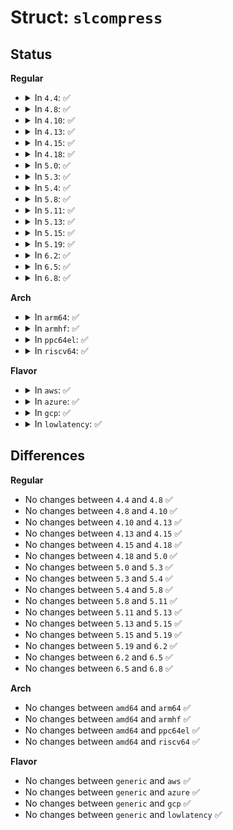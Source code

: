 # Struct: <code>slcompress</code>

## Status
<b>Regular</b>
<ul>
<li>
<details>
<summary>In <code>4.4</code>: ✅</summary>

```c
struct slcompress {
    struct cstate *tstate;
    struct cstate *rstate;
    byte_t tslot_limit;
    byte_t rslot_limit;
    byte_t xmit_oldest;
    byte_t xmit_current;
    byte_t recv_current;
    byte_t flags;
    int32 sls_o_nontcp;
    int32 sls_o_tcp;
    int32 sls_o_uncompressed;
    int32 sls_o_compressed;
    int32 sls_o_searches;
    int32 sls_o_misses;
    int32 sls_i_uncompressed;
    int32 sls_i_compressed;
    int32 sls_i_error;
    int32 sls_i_tossed;
    int32 sls_i_runt;
    int32 sls_i_badcheck;
};
```
</details>
</li>
<li>
<details>
<summary>In <code>4.8</code>: ✅</summary>

```c
struct slcompress {
    struct cstate *tstate;
    struct cstate *rstate;
    byte_t tslot_limit;
    byte_t rslot_limit;
    byte_t xmit_oldest;
    byte_t xmit_current;
    byte_t recv_current;
    byte_t flags;
    int32 sls_o_nontcp;
    int32 sls_o_tcp;
    int32 sls_o_uncompressed;
    int32 sls_o_compressed;
    int32 sls_o_searches;
    int32 sls_o_misses;
    int32 sls_i_uncompressed;
    int32 sls_i_compressed;
    int32 sls_i_error;
    int32 sls_i_tossed;
    int32 sls_i_runt;
    int32 sls_i_badcheck;
};
```
</details>
</li>
<li>
<details>
<summary>In <code>4.10</code>: ✅</summary>

```c
struct slcompress {
    struct cstate *tstate;
    struct cstate *rstate;
    byte_t tslot_limit;
    byte_t rslot_limit;
    byte_t xmit_oldest;
    byte_t xmit_current;
    byte_t recv_current;
    byte_t flags;
    int32 sls_o_nontcp;
    int32 sls_o_tcp;
    int32 sls_o_uncompressed;
    int32 sls_o_compressed;
    int32 sls_o_searches;
    int32 sls_o_misses;
    int32 sls_i_uncompressed;
    int32 sls_i_compressed;
    int32 sls_i_error;
    int32 sls_i_tossed;
    int32 sls_i_runt;
    int32 sls_i_badcheck;
};
```
</details>
</li>
<li>
<details>
<summary>In <code>4.13</code>: ✅</summary>

```c
struct slcompress {
    struct cstate *tstate;
    struct cstate *rstate;
    byte_t tslot_limit;
    byte_t rslot_limit;
    byte_t xmit_oldest;
    byte_t xmit_current;
    byte_t recv_current;
    byte_t flags;
    int32 sls_o_nontcp;
    int32 sls_o_tcp;
    int32 sls_o_uncompressed;
    int32 sls_o_compressed;
    int32 sls_o_searches;
    int32 sls_o_misses;
    int32 sls_i_uncompressed;
    int32 sls_i_compressed;
    int32 sls_i_error;
    int32 sls_i_tossed;
    int32 sls_i_runt;
    int32 sls_i_badcheck;
};
```
</details>
</li>
<li>
<details>
<summary>In <code>4.15</code>: ✅</summary>

```c
struct slcompress {
    struct cstate *tstate;
    struct cstate *rstate;
    byte_t tslot_limit;
    byte_t rslot_limit;
    byte_t xmit_oldest;
    byte_t xmit_current;
    byte_t recv_current;
    byte_t flags;
    int32 sls_o_nontcp;
    int32 sls_o_tcp;
    int32 sls_o_uncompressed;
    int32 sls_o_compressed;
    int32 sls_o_searches;
    int32 sls_o_misses;
    int32 sls_i_uncompressed;
    int32 sls_i_compressed;
    int32 sls_i_error;
    int32 sls_i_tossed;
    int32 sls_i_runt;
    int32 sls_i_badcheck;
};
```
</details>
</li>
<li>
<details>
<summary>In <code>4.18</code>: ✅</summary>

```c
struct slcompress {
    struct cstate *tstate;
    struct cstate *rstate;
    byte_t tslot_limit;
    byte_t rslot_limit;
    byte_t xmit_oldest;
    byte_t xmit_current;
    byte_t recv_current;
    byte_t flags;
    int32 sls_o_nontcp;
    int32 sls_o_tcp;
    int32 sls_o_uncompressed;
    int32 sls_o_compressed;
    int32 sls_o_searches;
    int32 sls_o_misses;
    int32 sls_i_uncompressed;
    int32 sls_i_compressed;
    int32 sls_i_error;
    int32 sls_i_tossed;
    int32 sls_i_runt;
    int32 sls_i_badcheck;
};
```
</details>
</li>
<li>
<details>
<summary>In <code>5.0</code>: ✅</summary>

```c
struct slcompress {
    struct cstate *tstate;
    struct cstate *rstate;
    byte_t tslot_limit;
    byte_t rslot_limit;
    byte_t xmit_oldest;
    byte_t xmit_current;
    byte_t recv_current;
    byte_t flags;
    int32 sls_o_nontcp;
    int32 sls_o_tcp;
    int32 sls_o_uncompressed;
    int32 sls_o_compressed;
    int32 sls_o_searches;
    int32 sls_o_misses;
    int32 sls_i_uncompressed;
    int32 sls_i_compressed;
    int32 sls_i_error;
    int32 sls_i_tossed;
    int32 sls_i_runt;
    int32 sls_i_badcheck;
};
```
</details>
</li>
<li>
<details>
<summary>In <code>5.3</code>: ✅</summary>

```c
struct slcompress {
    struct cstate *tstate;
    struct cstate *rstate;
    byte_t tslot_limit;
    byte_t rslot_limit;
    byte_t xmit_oldest;
    byte_t xmit_current;
    byte_t recv_current;
    byte_t flags;
    int32 sls_o_nontcp;
    int32 sls_o_tcp;
    int32 sls_o_uncompressed;
    int32 sls_o_compressed;
    int32 sls_o_searches;
    int32 sls_o_misses;
    int32 sls_i_uncompressed;
    int32 sls_i_compressed;
    int32 sls_i_error;
    int32 sls_i_tossed;
    int32 sls_i_runt;
    int32 sls_i_badcheck;
};
```
</details>
</li>
<li>
<details>
<summary>In <code>5.4</code>: ✅</summary>

```c
struct slcompress {
    struct cstate *tstate;
    struct cstate *rstate;
    byte_t tslot_limit;
    byte_t rslot_limit;
    byte_t xmit_oldest;
    byte_t xmit_current;
    byte_t recv_current;
    byte_t flags;
    int32 sls_o_nontcp;
    int32 sls_o_tcp;
    int32 sls_o_uncompressed;
    int32 sls_o_compressed;
    int32 sls_o_searches;
    int32 sls_o_misses;
    int32 sls_i_uncompressed;
    int32 sls_i_compressed;
    int32 sls_i_error;
    int32 sls_i_tossed;
    int32 sls_i_runt;
    int32 sls_i_badcheck;
};
```
</details>
</li>
<li>
<details>
<summary>In <code>5.8</code>: ✅</summary>

```c
struct slcompress {
    struct cstate *tstate;
    struct cstate *rstate;
    byte_t tslot_limit;
    byte_t rslot_limit;
    byte_t xmit_oldest;
    byte_t xmit_current;
    byte_t recv_current;
    byte_t flags;
    int32 sls_o_nontcp;
    int32 sls_o_tcp;
    int32 sls_o_uncompressed;
    int32 sls_o_compressed;
    int32 sls_o_searches;
    int32 sls_o_misses;
    int32 sls_i_uncompressed;
    int32 sls_i_compressed;
    int32 sls_i_error;
    int32 sls_i_tossed;
    int32 sls_i_runt;
    int32 sls_i_badcheck;
};
```
</details>
</li>
<li>
<details>
<summary>In <code>5.11</code>: ✅</summary>

```c
struct slcompress {
    struct cstate *tstate;
    struct cstate *rstate;
    byte_t tslot_limit;
    byte_t rslot_limit;
    byte_t xmit_oldest;
    byte_t xmit_current;
    byte_t recv_current;
    byte_t flags;
    int32 sls_o_nontcp;
    int32 sls_o_tcp;
    int32 sls_o_uncompressed;
    int32 sls_o_compressed;
    int32 sls_o_searches;
    int32 sls_o_misses;
    int32 sls_i_uncompressed;
    int32 sls_i_compressed;
    int32 sls_i_error;
    int32 sls_i_tossed;
    int32 sls_i_runt;
    int32 sls_i_badcheck;
};
```
</details>
</li>
<li>
<details>
<summary>In <code>5.13</code>: ✅</summary>

```c
struct slcompress {
    struct cstate *tstate;
    struct cstate *rstate;
    byte_t tslot_limit;
    byte_t rslot_limit;
    byte_t xmit_oldest;
    byte_t xmit_current;
    byte_t recv_current;
    byte_t flags;
    int32 sls_o_nontcp;
    int32 sls_o_tcp;
    int32 sls_o_uncompressed;
    int32 sls_o_compressed;
    int32 sls_o_searches;
    int32 sls_o_misses;
    int32 sls_i_uncompressed;
    int32 sls_i_compressed;
    int32 sls_i_error;
    int32 sls_i_tossed;
    int32 sls_i_runt;
    int32 sls_i_badcheck;
};
```
</details>
</li>
<li>
<details>
<summary>In <code>5.15</code>: ✅</summary>

```c
struct slcompress {
    struct cstate *tstate;
    struct cstate *rstate;
    byte_t tslot_limit;
    byte_t rslot_limit;
    byte_t xmit_oldest;
    byte_t xmit_current;
    byte_t recv_current;
    byte_t flags;
    int32 sls_o_nontcp;
    int32 sls_o_tcp;
    int32 sls_o_uncompressed;
    int32 sls_o_compressed;
    int32 sls_o_searches;
    int32 sls_o_misses;
    int32 sls_i_uncompressed;
    int32 sls_i_compressed;
    int32 sls_i_error;
    int32 sls_i_tossed;
    int32 sls_i_runt;
    int32 sls_i_badcheck;
};
```
</details>
</li>
<li>
<details>
<summary>In <code>5.19</code>: ✅</summary>

```c
struct slcompress {
    struct cstate *tstate;
    struct cstate *rstate;
    byte_t tslot_limit;
    byte_t rslot_limit;
    byte_t xmit_oldest;
    byte_t xmit_current;
    byte_t recv_current;
    byte_t flags;
    int32 sls_o_nontcp;
    int32 sls_o_tcp;
    int32 sls_o_uncompressed;
    int32 sls_o_compressed;
    int32 sls_o_searches;
    int32 sls_o_misses;
    int32 sls_i_uncompressed;
    int32 sls_i_compressed;
    int32 sls_i_error;
    int32 sls_i_tossed;
    int32 sls_i_runt;
    int32 sls_i_badcheck;
};
```
</details>
</li>
<li>
<details>
<summary>In <code>6.2</code>: ✅</summary>

```c
struct slcompress {
    struct cstate *tstate;
    struct cstate *rstate;
    byte_t tslot_limit;
    byte_t rslot_limit;
    byte_t xmit_oldest;
    byte_t xmit_current;
    byte_t recv_current;
    byte_t flags;
    int32 sls_o_nontcp;
    int32 sls_o_tcp;
    int32 sls_o_uncompressed;
    int32 sls_o_compressed;
    int32 sls_o_searches;
    int32 sls_o_misses;
    int32 sls_i_uncompressed;
    int32 sls_i_compressed;
    int32 sls_i_error;
    int32 sls_i_tossed;
    int32 sls_i_runt;
    int32 sls_i_badcheck;
};
```
</details>
</li>
<li>
<details>
<summary>In <code>6.5</code>: ✅</summary>

```c
struct slcompress {
    struct cstate *tstate;
    struct cstate *rstate;
    byte_t tslot_limit;
    byte_t rslot_limit;
    byte_t xmit_oldest;
    byte_t xmit_current;
    byte_t recv_current;
    byte_t flags;
    int32 sls_o_nontcp;
    int32 sls_o_tcp;
    int32 sls_o_uncompressed;
    int32 sls_o_compressed;
    int32 sls_o_searches;
    int32 sls_o_misses;
    int32 sls_i_uncompressed;
    int32 sls_i_compressed;
    int32 sls_i_error;
    int32 sls_i_tossed;
    int32 sls_i_runt;
    int32 sls_i_badcheck;
};
```
</details>
</li>
<li>
<details>
<summary>In <code>6.8</code>: ✅</summary>

```c
struct slcompress {
    struct cstate *tstate;
    struct cstate *rstate;
    byte_t tslot_limit;
    byte_t rslot_limit;
    byte_t xmit_oldest;
    byte_t xmit_current;
    byte_t recv_current;
    byte_t flags;
    int32 sls_o_nontcp;
    int32 sls_o_tcp;
    int32 sls_o_uncompressed;
    int32 sls_o_compressed;
    int32 sls_o_searches;
    int32 sls_o_misses;
    int32 sls_i_uncompressed;
    int32 sls_i_compressed;
    int32 sls_i_error;
    int32 sls_i_tossed;
    int32 sls_i_runt;
    int32 sls_i_badcheck;
};
```
</details>
</li>
</ul>
<b>Arch</b>
<ul>
<li>
<details>
<summary>In <code>arm64</code>: ✅</summary>

```c
struct slcompress {
    struct cstate *tstate;
    struct cstate *rstate;
    byte_t tslot_limit;
    byte_t rslot_limit;
    byte_t xmit_oldest;
    byte_t xmit_current;
    byte_t recv_current;
    byte_t flags;
    int32 sls_o_nontcp;
    int32 sls_o_tcp;
    int32 sls_o_uncompressed;
    int32 sls_o_compressed;
    int32 sls_o_searches;
    int32 sls_o_misses;
    int32 sls_i_uncompressed;
    int32 sls_i_compressed;
    int32 sls_i_error;
    int32 sls_i_tossed;
    int32 sls_i_runt;
    int32 sls_i_badcheck;
};
```
</details>
</li>
<li>
<details>
<summary>In <code>armhf</code>: ✅</summary>

```c
struct slcompress {
    struct cstate *tstate;
    struct cstate *rstate;
    byte_t tslot_limit;
    byte_t rslot_limit;
    byte_t xmit_oldest;
    byte_t xmit_current;
    byte_t recv_current;
    byte_t flags;
    int32 sls_o_nontcp;
    int32 sls_o_tcp;
    int32 sls_o_uncompressed;
    int32 sls_o_compressed;
    int32 sls_o_searches;
    int32 sls_o_misses;
    int32 sls_i_uncompressed;
    int32 sls_i_compressed;
    int32 sls_i_error;
    int32 sls_i_tossed;
    int32 sls_i_runt;
    int32 sls_i_badcheck;
};
```
</details>
</li>
<li>
<details>
<summary>In <code>ppc64el</code>: ✅</summary>

```c
struct slcompress {
    struct cstate *tstate;
    struct cstate *rstate;
    byte_t tslot_limit;
    byte_t rslot_limit;
    byte_t xmit_oldest;
    byte_t xmit_current;
    byte_t recv_current;
    byte_t flags;
    int32 sls_o_nontcp;
    int32 sls_o_tcp;
    int32 sls_o_uncompressed;
    int32 sls_o_compressed;
    int32 sls_o_searches;
    int32 sls_o_misses;
    int32 sls_i_uncompressed;
    int32 sls_i_compressed;
    int32 sls_i_error;
    int32 sls_i_tossed;
    int32 sls_i_runt;
    int32 sls_i_badcheck;
};
```
</details>
</li>
<li>
<details>
<summary>In <code>riscv64</code>: ✅</summary>

```c
struct slcompress {
    struct cstate *tstate;
    struct cstate *rstate;
    byte_t tslot_limit;
    byte_t rslot_limit;
    byte_t xmit_oldest;
    byte_t xmit_current;
    byte_t recv_current;
    byte_t flags;
    int32 sls_o_nontcp;
    int32 sls_o_tcp;
    int32 sls_o_uncompressed;
    int32 sls_o_compressed;
    int32 sls_o_searches;
    int32 sls_o_misses;
    int32 sls_i_uncompressed;
    int32 sls_i_compressed;
    int32 sls_i_error;
    int32 sls_i_tossed;
    int32 sls_i_runt;
    int32 sls_i_badcheck;
};
```
</details>
</li>
</ul>
<b>Flavor</b>
<ul>
<li>
<details>
<summary>In <code>aws</code>: ✅</summary>

```c
struct slcompress {
    struct cstate *tstate;
    struct cstate *rstate;
    byte_t tslot_limit;
    byte_t rslot_limit;
    byte_t xmit_oldest;
    byte_t xmit_current;
    byte_t recv_current;
    byte_t flags;
    int32 sls_o_nontcp;
    int32 sls_o_tcp;
    int32 sls_o_uncompressed;
    int32 sls_o_compressed;
    int32 sls_o_searches;
    int32 sls_o_misses;
    int32 sls_i_uncompressed;
    int32 sls_i_compressed;
    int32 sls_i_error;
    int32 sls_i_tossed;
    int32 sls_i_runt;
    int32 sls_i_badcheck;
};
```
</details>
</li>
<li>
<details>
<summary>In <code>azure</code>: ✅</summary>

```c
struct slcompress {
    struct cstate *tstate;
    struct cstate *rstate;
    byte_t tslot_limit;
    byte_t rslot_limit;
    byte_t xmit_oldest;
    byte_t xmit_current;
    byte_t recv_current;
    byte_t flags;
    int32 sls_o_nontcp;
    int32 sls_o_tcp;
    int32 sls_o_uncompressed;
    int32 sls_o_compressed;
    int32 sls_o_searches;
    int32 sls_o_misses;
    int32 sls_i_uncompressed;
    int32 sls_i_compressed;
    int32 sls_i_error;
    int32 sls_i_tossed;
    int32 sls_i_runt;
    int32 sls_i_badcheck;
};
```
</details>
</li>
<li>
<details>
<summary>In <code>gcp</code>: ✅</summary>

```c
struct slcompress {
    struct cstate *tstate;
    struct cstate *rstate;
    byte_t tslot_limit;
    byte_t rslot_limit;
    byte_t xmit_oldest;
    byte_t xmit_current;
    byte_t recv_current;
    byte_t flags;
    int32 sls_o_nontcp;
    int32 sls_o_tcp;
    int32 sls_o_uncompressed;
    int32 sls_o_compressed;
    int32 sls_o_searches;
    int32 sls_o_misses;
    int32 sls_i_uncompressed;
    int32 sls_i_compressed;
    int32 sls_i_error;
    int32 sls_i_tossed;
    int32 sls_i_runt;
    int32 sls_i_badcheck;
};
```
</details>
</li>
<li>
<details>
<summary>In <code>lowlatency</code>: ✅</summary>

```c
struct slcompress {
    struct cstate *tstate;
    struct cstate *rstate;
    byte_t tslot_limit;
    byte_t rslot_limit;
    byte_t xmit_oldest;
    byte_t xmit_current;
    byte_t recv_current;
    byte_t flags;
    int32 sls_o_nontcp;
    int32 sls_o_tcp;
    int32 sls_o_uncompressed;
    int32 sls_o_compressed;
    int32 sls_o_searches;
    int32 sls_o_misses;
    int32 sls_i_uncompressed;
    int32 sls_i_compressed;
    int32 sls_i_error;
    int32 sls_i_tossed;
    int32 sls_i_runt;
    int32 sls_i_badcheck;
};
```
</details>
</li>
</ul>

## Differences
<b>Regular</b>
<ul>
<li>
No changes between <code>4.4</code> and <code>4.8</code> ✅
</li>
<li>
No changes between <code>4.8</code> and <code>4.10</code> ✅
</li>
<li>
No changes between <code>4.10</code> and <code>4.13</code> ✅
</li>
<li>
No changes between <code>4.13</code> and <code>4.15</code> ✅
</li>
<li>
No changes between <code>4.15</code> and <code>4.18</code> ✅
</li>
<li>
No changes between <code>4.18</code> and <code>5.0</code> ✅
</li>
<li>
No changes between <code>5.0</code> and <code>5.3</code> ✅
</li>
<li>
No changes between <code>5.3</code> and <code>5.4</code> ✅
</li>
<li>
No changes between <code>5.4</code> and <code>5.8</code> ✅
</li>
<li>
No changes between <code>5.8</code> and <code>5.11</code> ✅
</li>
<li>
No changes between <code>5.11</code> and <code>5.13</code> ✅
</li>
<li>
No changes between <code>5.13</code> and <code>5.15</code> ✅
</li>
<li>
No changes between <code>5.15</code> and <code>5.19</code> ✅
</li>
<li>
No changes between <code>5.19</code> and <code>6.2</code> ✅
</li>
<li>
No changes between <code>6.2</code> and <code>6.5</code> ✅
</li>
<li>
No changes between <code>6.5</code> and <code>6.8</code> ✅
</li>
</ul>
<b>Arch</b>
<ul>
<li>
No changes between <code>amd64</code> and <code>arm64</code> ✅
</li>
<li>
No changes between <code>amd64</code> and <code>armhf</code> ✅
</li>
<li>
No changes between <code>amd64</code> and <code>ppc64el</code> ✅
</li>
<li>
No changes between <code>amd64</code> and <code>riscv64</code> ✅
</li>
</ul>
<b>Flavor</b>
<ul>
<li>
No changes between <code>generic</code> and <code>aws</code> ✅
</li>
<li>
No changes between <code>generic</code> and <code>azure</code> ✅
</li>
<li>
No changes between <code>generic</code> and <code>gcp</code> ✅
</li>
<li>
No changes between <code>generic</code> and <code>lowlatency</code> ✅
</li>
</ul>
